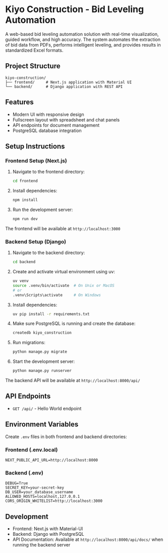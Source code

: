 # Kiyo Construction - Bid Leveling Automation

A web-based bid leveling automation solution with real-time visualization, guided workflow, and high accuracy. The system automates the extraction of bid data from PDFs, performs intelligent leveling, and provides results in standardized Excel formats.

## Project Structure

```
kiyo-construction/
├── frontend/     # Next.js application with Material UI
└── backend/      # Django application with REST API
```

## Features

- Modern UI with responsive design
- Fullscreen layout with spreadsheet and chat panels
- API endpoints for document management
- PostgreSQL database integration

## Setup Instructions

### Frontend Setup (Next.js)

1. Navigate to the frontend directory:
   ```bash
   cd frontend
   ```

2. Install dependencies:
   ```bash
   npm install
   ```

3. Run the development server:
   ```bash
   npm run dev
   ```

The frontend will be available at `http://localhost:3000`

### Backend Setup (Django)

1. Navigate to the backend directory:
   ```bash
   cd backend
   ```

2. Create and activate virtual environment using uv:
   ```bash
   uv venv
   source .venv/bin/activate  # On Unix or MacOS
   # or
   .venv\Scripts\activate     # On Windows
   ```

3. Install dependencies:
   ```bash
   uv pip install -r requirements.txt
   ```

4. Make sure PostgreSQL is running and create the database:
   ```bash
   createdb kiyo_construction
   ```

5. Run migrations:
   ```bash
   python manage.py migrate
   ```

6. Start the development server:
   ```bash
   python manage.py runserver
   ```

The backend API will be available at `http://localhost:8000/api/`

## API Endpoints

- `GET /api/` - Hello World endpoint

## Environment Variables

Create `.env` files in both frontend and backend directories:

### Frontend (.env.local)
```
NEXT_PUBLIC_API_URL=http://localhost:8000
```

### Backend (.env)
```
DEBUG=True
SECRET_KEY=your-secret-key
DB_USER=your_database_username
ALLOWED_HOSTS=localhost,127.0.0.1
CORS_ORIGIN_WHITELIST=http://localhost:3000
```

## Development

- Frontend: Next.js with Material-UI
- Backend: Django with PostgreSQL
- API Documentation: Available at `http://localhost:8000/api/docs/` when running the backend server 